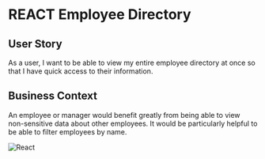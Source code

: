 #  REACT Employee Directory

##  User Story

As a user, I want to be able to view my entire employee directory at once so that I have quick access to their information.


##  Business Context

An employee or manager would benefit greatly from being able to view non-sensitive data about other employees. It would be particularly helpful to be able to filter employees by name.

![React](https://user-images.githubusercontent.com/65681350/98494655-5f52db80-21f2-11eb-9f8b-104ff372677e.PNG)
